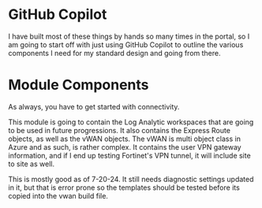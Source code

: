 # GitHub Copilot
I have built most of these things by hands so many times in the portal, so I am going to start off with just using GitHub Copilot to outline the various components I need for my standard design and going from there. 

# Module Components
As always, you have to get started with connectivity. 

This module is going to contain the Log Analytic workspaces that are going to be used in future progressions. It also contains the Express Route objects, as well as the vWAN objects. The vWAN is multi object class in Azure and as such, is rather complex. It contains the user VPN gateway information, and if I end up testing Fortinet's VPN tunnel, it will include site to site as well. 

This is mostly good as of 7-20-24. It still needs diagnostic settings updated in it, but that is error prone so the templates should be tested before its copied into the vwan build file. 

